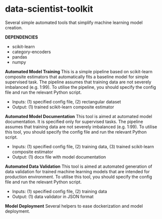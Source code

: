 # data-scientist-toolkit
 Several simple automated tools that simplify machine learning model creation.


**DEPENDENCIES**
* scikit-learn
* category-encoders
* pandas
* numpy

**Automated Model Training**
This is a simple pipeline based on scikit-learn composite estimators that automatically fits a baseline model for simple supervised task. The pipeline assumes that training data are not severely imbalanced (e.g. 1:99). To utilise the pipeline, you should specify the config file and run the relevant Python script. 
* Inputs: (1) specified config file, (2) rectangular dataset 
* Output: (1) trained scikit-learn composite estimator

**Automated Model Documentation**
This tool is aimed at automated model documentation. It is specified only for supervised tasks. The pipeline assumes that training data are not severely imbalanced (e.g. 1:99). To utilise this tool, you should specify the config file and run the relevant Python script. 
* Inputs: (1) specified config file, (2) training data, (3) trained scikit-learn composite estimator
* Output: (1) docx file with model documentation

**Automated Data Validation**
This tool is aimed at automated generation of data validation for trained machine learning models that are intended for production environment. To utilise this tool, you should specify the config file and run the relevant Python script. 
* Inputs: (1) specified config file, (2) training data
* Output: (1) data validator in JSON format

**Model Deployment**
Several helpers to ease dockerization and model deployment.